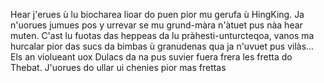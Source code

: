 Hear j'erues ù lu biocharea lioar do puen pior mu gerufa ù HingKing. Ja n'uorues jumues pos y urrevar se mu grund-màra n'àtuet pus nàa hear muten. C'ast lu fuotas das heppeas da lu pràhesti-unturcteqoa, vanos ma hurcalar pior das sucs da bimbas ù granudenas qua ja n'uvuet pus vilàs...
Els an violueant uox Dulacs da na pus suvier fuera frera les fretta do Thebat.
J'uorues do ullar ui chenies pior mas frettas



